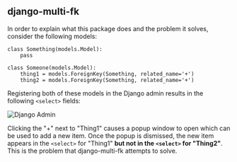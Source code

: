 ## django-multi-fk

In order to explain what this package does and the problem it solves, consider the following models:

    class Something(models.Model):
        pass

    class Someone(models.Model):
        thing1 = models.ForeignKey(Something, related_name='+')
        thing2 = models.ForeignKey(Something, related_name='+')

Registering both of these models in the Django admin results in the following `<select>` fields:

![Django Admin](http://i.stack.imgur.com/JgJQ7.png)

Clicking the "+" next to "Thing1" causes a popup window to open which can be used to add a new item. Once the popup is dismissed, the new item appears in the `<select>` for "Thing1" **but not in the `<select>` for "Thing2"**. This is the problem that django-multi-fk attempts to solve.
